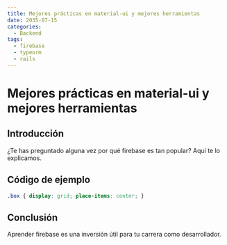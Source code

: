 ```yaml
---
title: Mejores prácticas en material-ui y mejores herramientas
date: 2035-07-15
categories:
  - Backend
tags:
  - firebase
  - typeorm
  - rails
---
```


# Mejores prácticas en material-ui y mejores herramientas

## Introducción

¿Te has preguntado alguna vez por qué firebase es tan popular? Aquí te lo explicamos.

## Código de ejemplo

```css
.box { display: grid; place-items: center; }
```

## Conclusión

Aprender firebase es una inversión útil para tu carrera como desarrollador.